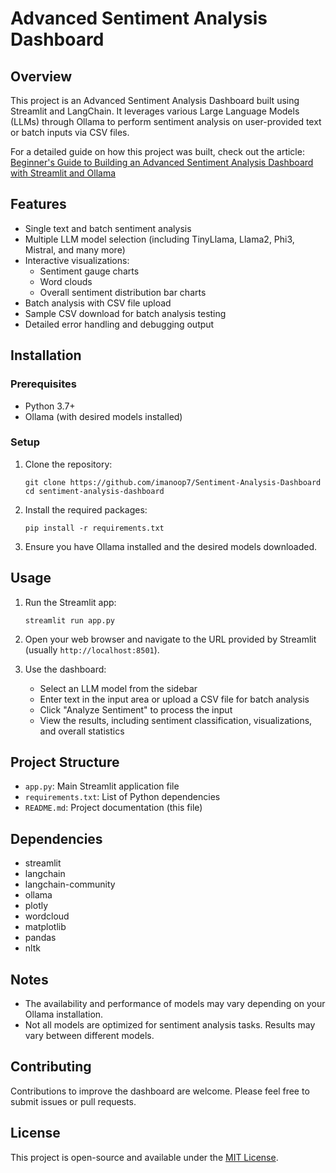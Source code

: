 # Advanced Sentiment Analysis Dashboard

## Overview
This project is an Advanced Sentiment Analysis Dashboard built using Streamlit and LangChain. It leverages various Large Language Models (LLMs) through Ollama to perform sentiment analysis on user-provided text or batch inputs via CSV files.

For a detailed guide on how this project was built, check out the article: 
[Beginner's Guide to Building an Advanced Sentiment Analysis Dashboard with Streamlit and Ollama](https://medium.com/@mauryaanoop3/beginners-guide-to-building-an-advanced-sentiment-analysis-dashboard-with-streamlit-and-ollama-ba09023a91fa)

## Features
- Single text and batch sentiment analysis
- Multiple LLM model selection (including TinyLlama, Llama2, Phi3, Mistral, and many more)
- Interactive visualizations:
  - Sentiment gauge charts
  - Word clouds
  - Overall sentiment distribution bar charts
- Batch analysis with CSV file upload
- Sample CSV download for batch analysis testing
- Detailed error handling and debugging output

## Installation

### Prerequisites
- Python 3.7+
- Ollama (with desired models installed)

### Setup
1. Clone the repository:
   ```
   git clone https://github.com/imanoop7/Sentiment-Analysis-Dashboard
   cd sentiment-analysis-dashboard
   ```

2. Install the required packages:
   ```
   pip install -r requirements.txt
   ```

3. Ensure you have Ollama installed and the desired models downloaded.

## Usage

1. Run the Streamlit app:
   ```
   streamlit run app.py
   ```

2. Open your web browser and navigate to the URL provided by Streamlit (usually `http://localhost:8501`).

3. Use the dashboard:
   - Select an LLM model from the sidebar
   - Enter text in the input area or upload a CSV file for batch analysis
   - Click "Analyze Sentiment" to process the input
   - View the results, including sentiment classification, visualizations, and overall statistics

## Project Structure

- `app.py`: Main Streamlit application file
- `requirements.txt`: List of Python dependencies
- `README.md`: Project documentation (this file)

## Dependencies

- streamlit
- langchain
- langchain-community
- ollama
- plotly
- wordcloud
- matplotlib
- pandas
- nltk

## Notes

- The availability and performance of models may vary depending on your Ollama installation.
- Not all models are optimized for sentiment analysis tasks. Results may vary between different models.

## Contributing

Contributions to improve the dashboard are welcome. Please feel free to submit issues or pull requests.

## License

This project is open-source and available under the [MIT License](LICENSE).


